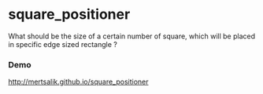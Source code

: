 # square_positioner
What should be the size of a certain number of square, which will be placed in specific edge sized rectangle ?

### Demo
http://mertsalik.github.io/square_positioner
